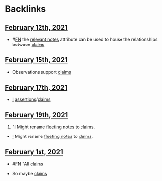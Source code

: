 
# Backlinks
## [February 12th, 2021](<February 12th, 2021.md>)
- #[FN](<FN.md>) the [relevant notes](<relevant notes.md>) attribute can be used to house the relationships between [claims](<claims.md>)

## [February 15th, 2021](<February 15th, 2021.md>)
- Observations support [claims](<claims.md>)

## [February 17th, 2021](<February 17th, 2021.md>)
- [I](<I.md>) [assertions](<assertions.md>)/[claims](<claims.md>)

## [February 19th, 2021](<February 19th, 2021.md>)
1. "[I](<I.md>) Might rename [fleeting notes](<fleeting notes.md>) to [claims](<claims.md>).

- [I](<I.md>) Might rename [fleeting notes](<fleeting notes.md>) to [claims](<claims.md>).

## [February 1st, 2021](<February 1st, 2021.md>)
- #[FN](<FN.md>) "All [claims](<claims.md>)

- So maybe [claims](<claims.md>)


